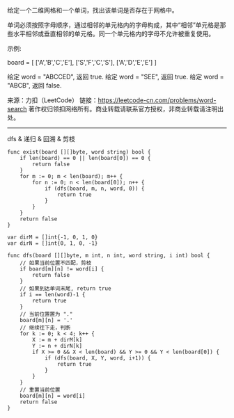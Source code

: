 给定一个二维网格和一个单词，找出该单词是否存在于网格中。

单词必须按照字母顺序，通过相邻的单元格内的字母构成，其中“相邻”单元格是那些水平相邻或垂直相邻的单元格。同一个单元格内的字母不允许被重复使用。

示例:

board =
[
  ['A','B','C','E'],
  ['S','F','C','S'],
  ['A','D','E','E']
]

给定 word = "ABCCED", 返回 true.
给定 word = "SEE", 返回 true.
给定 word = "ABCB", 返回 false.

来源：力扣（LeetCode）
链接：https://leetcode-cn.com/problems/word-search
著作权归领扣网络所有。商业转载请联系官方授权，非商业转载请注明出处。

----

dfs & 递归 & 回溯 & 剪枝

```cgo
func exist(board [][]byte, word string) bool {
	if len(board) == 0 || len(board[0]) == 0 {
		return false
	}
	for m := 0; m < len(board); m++ {
		for n := 0; n < len(board[0]); n++ {
			if (dfs(board, m, n, word, 0)) {
				return true
			}
		}
	}
	return false
}

var dirM = []int{-1, 0, 1, 0}
var dirN = []int{0, 1, 0, -1}

func dfs(board [][]byte, m int, n int, word string, i int) bool {
	// 如果当前位置不匹配，剪枝
	if board[m][n] != word[i] {
		return false
	}
	// 如果到达单词末尾, return true
	if i == len(word)-1 {
		return true
	}
	// 当前位置置为 "."
	board[m][n] = '.'
	// 继续往下走，判断
	for k := 0; k < 4; k++ {
		X := m + dirM[k]
		Y := n + dirN[k]
		if X >= 0 && X < len(board) && Y >= 0 && Y < len(board[0]) {
			if (dfs(board, X, Y, word, i+1)) {
				return true
			}
		}
	}
	// 重置当前位置
	board[m][n] = word[i]
	return false
}
```

